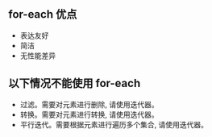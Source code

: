 ## for-each 优点
- 表达友好
- 简洁
- 无性能差异

## 以下情况不能使用 for-each
- 过滤。需要对元素进行删除, 请使用迭代器。
- 转换。需要对元素进行转换, 请使用迭代器。
- 平行迭代。需要根据元素进行遍历多个集合, 请使用迭代器。